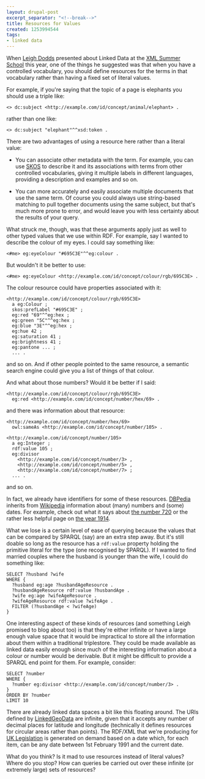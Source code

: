 ```yaml
---
layout: drupal-post
excerpt_separator: "<!--break-->"
title: Resources for Values
created: 1253994544
tags:
- linked data
---
```

When [Leigh Dodds](http://www.ldodds.com/) presented about Linked Data at the [XML Summer School](http://www.xmlsummerschool.com/) this year, one of the things he suggested was that when you have a controlled vocabulary, you should define resources for the terms in that vocabulary rather than having a fixed set of literal values.

For example, if you're saying that the topic of a page is elephants you should use a triple like:

    <> dc:subject <http://example.com/id/concept/animal/elephant> .

rather than one like:

    <> dc:subject "elephant"^^xsd:token .

There are two advantages of using a resource here rather than a literal value:

  * You can associate other metadata with the term. For example, you can use [SKOS](http://www.w3.org/2004/02/skos/) to describe it and its associations with terms from other controlled vocabularies, giving it multiple labels in different languages, providing a description and examples and so on.
  
  * You can more accurately and easily associate multiple documents that use the same term. Of course you could always use string-based matching to pull together documents using the same subject, but that's much more prone to error, and would leave you with less certainty about the results of your query.

What struck me, though, was that these arguments apply just as well to other typed values that we use within RDF. For example, say I wanted to describe the colour of my eyes. I could say something like:

    <#me> eg:eyeColour "#695C3E"^^eg:colour .

But wouldn't it be better to use:

    <#me> eg:eyeColour <http://example.com/id/concept/colour/rgb/695C3E> .

The colour resource could have properties associated with it:

    <http://example.com/id/concept/colour/rgb/695C3E>
      a eg:Colour ;
      skos:prefLabel "#695C3E" ;
      eg:red "69"^^eg:hex ;
      eg:green "5C"^^eg:hex ;
      eg:blue "3E"^^eg:hex ;
      eg:hue 42 ;
      eg:saturation 41 ;
      eg:brightness 41 ;
      eg:pantone ... ;
      ... .

and so on. And if other people pointed to the same resource, a semantic search engine could give you a list of things of that colour.

And what about those numbers? Would it be better if I said:

    <http://example.com/id/concept/colour/rgb/695C3E>
      eg:red <http://example.com/id/concept/number/hex/69> .

and there was information about that resource:

    <http://example.com/id/concept/number/hex/69>
      owl:sameAs <http://example.com/id/concept/number/105> .
      
    <http://example.com/id/concept/number/105>
      a eg:Integer ;
      rdf:value 105 ;
      eg:divisor
        <http://example.com/id/concept/number/3> ,
        <http://example.com/id/concept/number/5> ,
        <http://example.com/id/concept/number/7> ;
      ... .

and so on.

In fact, we already have identifiers for some of these resources. [DBPedia](http://www.dbpedia.org) inherits from [Wikipedia](http://www.wikipedia.org) information about (many) numbers and (some) dates. For example, check out what it says about [the number 720](http://dbpedia.org/resource/720_%28number%29) or the rather less helpful page on [the year 1914](http://dbpedia.org/resource/1914).

What we lose is a certain level of ease of querying because the values that can be compared by SPARQL (say) are an extra step away. But it's still doable so long as the resource has a `rdf:value` property holding the primitive literal for the type (one recognised by SPARQL). If I wanted to find married couples where the husband is younger than the wife, I could do something like:

    SELECT ?husband ?wife
    WHERE {
      ?husband eg:age ?husbandAgeResource .
      ?husbandAgeResource rdf:value ?husbandAge .
      ?wife eg:age ?wifeAgeResource .
      ?wifeAgeResource rdf:value ?wifeAge .
      FILTER (?husbandAge < ?wifeAge)
    }

One interesting aspect of these kinds of resources (and something Leigh promised to blog about too) is that they're either infinite or have a large enough value space that it would be impractical to store all the information about them within a traditional triplestore. They could be made available as linked data easily enough since much of the interesting information about a colour or number would be derivable. But it might be difficult to provide a SPARQL end point for them. For example, consider:

    SELECT ?number
    WHERE {
      ?number eg:divisor <http://example.com/id/concept/number/3> .
    }
    ORDER BY ?number
    LIMIT 10

There are already linked data spaces a bit like this floating around. The URIs defined by [LinkedGeoData](http://linkedgeodata.org/) are infinite, given that it accepts any number of decimal places for latitude and longitude (technically it defines resources for circular areas rather than points). The RDF/XML that we're producing for [UK Legislation](http://www.legislation.gov.uk/) is generated on demand based on a date which, for each item, can be any date between 1st February 1991 and the current date.

What do you think? Is it mad to use resources instead of literal values? Where do you stop? How can queries be carried out over these infinite (or extremely large) sets of resources?
